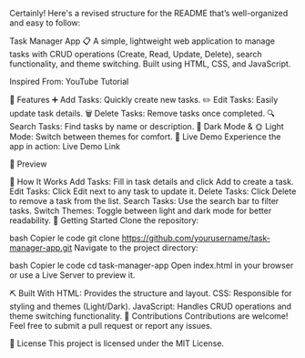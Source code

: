 
Certainly! Here's a revised structure for the README that’s well-organized and easy to follow:

Task Manager App 📋
A simple, lightweight web application to manage tasks with CRUD operations (Create, Read, Update, Delete), search functionality, and theme switching. Built using HTML, CSS, and JavaScript.

Inspired From: YouTube Tutorial

🌟 Features
➕ Add Tasks: Quickly create new tasks.
✏️ Edit Tasks: Easily update task details.
🗑️ Delete Tasks: Remove tasks once completed.
🔍 Search Tasks: Find tasks by name or description.
🌙 Dark Mode & 🌞 Light Mode: Switch between themes for comfort.
🎥 Live Demo
Experience the app in action:
Live Demo Link

📐 Preview

💭 How It Works
Add Tasks: Fill in task details and click Add to create a task.
Edit Tasks: Click Edit next to any task to update it.
Delete Tasks: Click Delete to remove a task from the list.
Search Tasks: Use the search bar to filter tasks.
Switch Themes: Toggle between light and dark mode for better readability.
🏁 Getting Started
Clone the repository:

bash
Copier le code
git clone https://github.com/yourusername/task-manager-app.git
Navigate to the project directory:

bash
Copier le code
cd task-manager-app
Open index.html in your browser or use a Live Server to preview it.

⛏️ Built With
HTML: Provides the structure and layout.
CSS: Responsible for styling and themes (Light/Dark).
JavaScript: Handles CRUD operations and theme switching functionality.
🤝 Contributions
Contributions are welcome! Feel free to submit a pull request or report any issues.

📜 License
This project is licensed under the MIT License.
